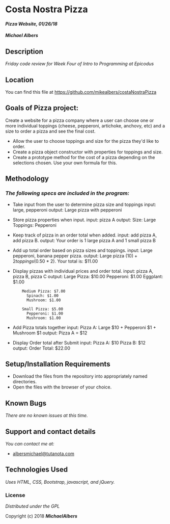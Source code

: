 # Costa Nostra Pizza

#### _Pizza Website, 01/26/18_

#### _**Michael Albers**_

## Description

_Friday code review for Week Four of Intro to Programming at Epicodus_

## Location

You can find this file at
https://github.com/mikealbers/costaNostraPizza

## Goals of Pizza project:

Create a website for a pizza company where a user can choose one or more individual toppings (cheese, pepperoni, artichoke, anchovy, etc) and a size to order a pizza and see the final cost.

* Allow the user to choose toppings and size for the pizza they'd like to order.
* Create a pizza object constructor with properties for toppings and size.
* Create a prototype method for the cost of a pizza depending on the selections chosen. Use your own formula for this.

## Methodology

### _The following specs are included in the program:_

* Take input from the user to determine pizza size and toppings
  input: large, pepperoni
  output: Large pizza with pepperoni

* Store pizza properties when input.
  input: pizza A
  output: Size: Large Toppings: Pepperoni

* Keep track of pizza in an order total when added.
  input: add pizza A, add pizza B.
  output: Your order is 1 large pizza A and 1 small pizza B

* Add up total order based on pizza sizes and toppings.
  input: Large pepperoni, banana pepper pizza.
  output: Large pizza ($10) + 2 toppings ($0.50 * 2). Your total is: $11.00

* Display pizzas with individual prices and order total.
  input: pizza A, pizza B, pizza C
  output: Large Pizza: $10.00
            Pepperoni: $1.00
            Eggplant: $1.00

          Medium Pizza: $7.00
            Spinach: $1.00
            Mushroom: $1.00

          Small Pizza: $5.00
            Pepperoni: $1.00
            Mushroom: $1.00

* Add Pizza totals together
  input: Pizza A: Large $10 + Pepperoni $1 + Mushroom $1
  output: Pizza A = $12

* Display Order total after Submit
  input: Pizza A: $10 Pizza B: $12    
  output: Order Total: $22.00


## Setup/Installation Requirements

* Download the files from the repository into appropriately named directories.
* Open the files with the browser of your choice.

## Known Bugs

_There are no known issues at this time._

## Support and contact details

_You can contact me at:_

* albersmichael@tutanota.com

## Technologies Used

_Uses HTML, CSS, Bootstrap, javascript, and jQuery._

### License

*Distributed under the GPL*

Copyright (c) 2018 **_MichaelAlbers_**
